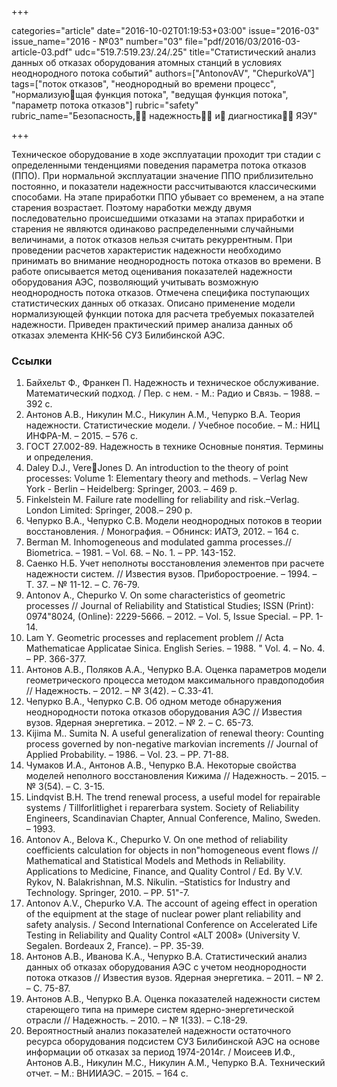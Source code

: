 +++

categories="article"
date="2016-10-02T01:19:53+03:00"
issue="2016-03"
issue_name="2016 - №03"
number="03"
file="pdf/2016/03/2016-03-article-03.pdf"
udc="519.7:519.23/.24/.25"
title="Статистический анализ данных об отказах оборудования атомных станций в условиях неоднородного потока событий"
authors=["AntonovAV", "ChepurkoVA"]
tags=["поток отказов", "неоднородный во времени процесс", "нормализующая функция потока", "ведущая функция потока", "параметр потока отказов"]
rubric="safety"
rubric_name="Безопасность, надежность и диагностика ЯЭУ"

+++

Техническое оборудование в ходе эксплуатации проходит три стадии с определенными тенденциями поведения параметра потока отказов (ППО). 
При нормальной эксплуатации значение ППО приблизительно постоянно, и показатели надежности рассчитываются классическими способами. 
На этапе приработки ППО убывает со временем, а на этапе старения возрастает. 
Поэтому наработки между двумя последовательно происшедшими отказами на этапах приработки и старения не являются одинаково распределенными случайными величинами, а поток отказов нельзя считать рекуррентным. 
При проведении расчетов характеристик надежности необходимо принимать во внимание неоднородность потока отказов во времени. 
В работе описывается метод оценивания показателей надежности оборудования АЭС, позволяющий учитывать возможную неоднородность потока отказов. 
Отмечена специфика поступающих статистических данных об отказах. 
Описано применение модели нормализующей функции потока для расчета требуемых показателей надежности. 
Приведен практический пример анализа данных об отказах элемента КНК-56 СУЗ Билибинской АЭС.

### Ссылки

1. Байхельт Ф., Франкен П. Надежность и техническое обслуживание. Математический подход. / Пер. с нем. - М.: Радио и Связь. – 1988. – 392 с.
2. Антонов А.В., Никулин М.С., Никулин А.М., Чепурко В.А. Теория надежности. Статистические модели. / Учебное пособие. – М.: НИЦ ИНФРА-М. – 2015. – 576 с.
3. ГОСТ 27.002-89. Надежность в технике Основные понятия. Термины и определения.
4. Daley D.J., VereJones D. An introduction to the theory of point processes: Volume 1: Elementary
theory and methods. – Verlag New York - Berlin – Heidelberg: Springer, 2003. – 469 p.
5. Finkelstein M. Failure rate modelling for reliability and risk.–Verlag. London Limited: Springer, 2008.– 290 p.
6. Чепурко В.А., Чепурко С.В. Модели неоднородных потоков в теории восстановления. / Монография. – Обнинск: ИАТЭ, 2012. – 164 с.
7. Berman M. Inhomogeneous and modulated gamma processes.// Biometrica. – 1981. – Vol. 68. – No. 1. – PP. 143-152.
8. Саенко Н.Б. Учет неполноты восстановления элементов при расчете надежности систем. // Известия вузов. Приборостроение. – 1994. – Т. 37. – № 11-12. – C. 76-79.
9. Antonov A., Chepurko V. On some characteristics of geometric processes // Journal of Reliability and Statistical Studies; ISSN (Print): 0974"8024, (Online): 2229-5666. – 2012. – Vol. 5, Issue Special. – PP. 1-14.
10. Lam Y. Geometric processes and replacement problem // Acta Mathematicae Applicatae Sinica. English Series. – 1988. " Vol. 4. – No. 4. – PP. 366-377.
11. Антонов А.В., Поляков А.А., Чепурко В.А. Оценка параметров модели геометрического процесса методом максимального правдоподобия // Надежность. – 2012. – № 3(42). – С.33-41.
12. Чепурко В.А., Чепурко С.В. Об одном методе обнаружения неоднородности потока отказов оборудования АЭС // Известия вузов. Ядерная энергетика. – 2012. – № 2. – С. 65-73.
13. Kijima M.. Sumita N. A useful generalization of renewal theory: Counting process governed by non-negative markovian increments // Journal of Applied Probability. – 1986. – Vol. 23. – PP. 71-88.
14. Чумаков И.А., Антонов А.В., Чепурко В.А. Некоторые свойства моделей неполного восстановления Кижима // Надежность. – 2015. – № 3(54). – С. 3-15.
15. Lindqvist B.H. The trend renewal process, a useful model for repairable systems / Tillforlitlighet i reparerbara system. Society of Reliability Engineers, Scandinavian Chapter, Annual Conference, Malino, Sweden. – 1993.
16. Antonov A., Belova K., Chepurko V. On one method of reliability coefficients calculation for objects in non"homogeneous event flows // Mathematical and Statistical Models and Methods in Reliability. Applications to Medicine, Finance, and Quality Control / Ed. By V.V. Rykov, N. Balakrishnan, M.S. Nikulin. –Statistics for Industry and Technology. Springer, 2010. – PP. 51"-7.
17. Antonov A.V., Chepurko V.A. The account of ageing effect in operation of the equipment at the stage of nuclear power plant reliability and safety analysis. / Second International Conference on Accelerated Life Testing in Reliability and Quality Control «ALT 2008» (University V. Segalen. Bordeaux 2, France). – PP. 35-39.
18. Антонов А.В., Иванова К.А., Чепурко В.А. Статистический анализ данных об отказах оборудования АЭС с учетом неоднородности потока отказов // Известия вузов. Ядерная энергетика. – 2011. – № 2. – C. 75-87.
19. Антонов А.В., Чепурко В.А. Оценка показателей надежности систем стареющего типа на примере систем ядерно-энергетической отрасли // Надежность. – 2010. – № 1(33). – С.18-29.
20. Вероятностный анализ показателей надежности остаточного ресурса оборудования подсистем СУЗ Билибинской АЭС на основе информации об отказах за период 1974-2014г. / Моисеев И.Ф., Антонов А.В., Никулин М.С., Никулин А.М., Чепурко В.А. Технический отчет. – М.: ВНИИАЭС. – 2015. – 164 с.